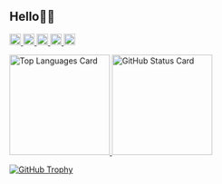 ## Hello👋🏻

<p align="left">
  <a href="https://github.com/ryota-k0827/ryota-k0827/">
    <img src="https://komarev.com/ghpvc/?username=ryota-k0827&style=for-the-badge" height="20px" alt="Profile Views" />
  </a>
  <a href="http://twitter.com/ryotaneko827">
    <img height="20" src="https://img.shields.io/twitter/follow/ryotaneko827?label=Twitter&logo=twitter&style=for-the-badge" height="20px" alt="Twitter Followers" />
  </a>
  <a href="https://github.com/ryota-k0827?tab=followers">
    <img height="20" src="https://img.shields.io/github/followers/ryota-k0827?label=follow&logo=github&style=for-the-badge" height="20px" alt="GitHub Followers" />
  </a>
  <!-- Like のバッジ -->
  <a href="https://zenn.dev/dani_rk">
    <img src="https://zenn.badge.nikaera.com/s/dani_rk/likes?style=for-the-badge" alt="Zenn Likes" height="20px" />
  </a>

  <!-- Articles のバッジ -->
  <!-- <a href="https://zenn.dev/dani_rk/articles">
    <img src="https://zenn.badge.nikaera.com/s/dani_rk/articles?style=for-the-badge" alt="Zenn Articles" height="20px" />
  </a> -->

  <!-- Followers のバッジ -->
  <a href="https://zenn.dev/dani_rk/followers">
    <img src="https://zenn.badge.nikaera.com/s/dani_rk/followers?style=for-the-badge" alt="Zenn Followers" height="20px" />
  </a>

  <!-- Books のバッジ -->
  <!-- <a href="https://zenn.dev/dani_rk/books">
    <img src="https://zenn.badge.nikaera.com/s/dani_rk/books?style=for-the-badge" alt="Zenn Books" height="20px" />
  </a> -->

  <!-- Scraps のバッジ -->
  <!-- <a href="https://zenn.dev/dani_rk/scraps">
    <img src="https://zenn.badge.nikaera.com/s/dani_rk/scraps?style=for-the-badge" alt="Zenn Scraps" height="20px" />
  </a> -->
</p>

<p align="left">
  <a href="#">
    <img alt="Top Languages Card" height="177px" src="https://github-readme-stats.vercel.app/api/top-langs/?username=ryota-k0827&theme=tokyonight&hide_border=true&layout=compact" />
  </a>
  <a href="#">
    <img alt="GitHub Status Card" height="177px" src="https://github-readme-stats.vercel.app/api?username=ryota-k0827&count_private=true&theme=tokyonight&hide_border=true" />
  </a>
</p>

<a href="#">
  <img alt="GitHub Trophy" src="https://github-profile-trophy.vercel.app/?username=ryota-k0827&theme=tokyonight&no-frame=true&column=7&margin-w=10" />
</a>



<!-- 
![GitHub Extra Pins](https://github-readme-stats.vercel.app/api/pin/?username=ryota-k0827&repo=Smartendance&theme=algolia)
![GitHub Extra Pins](https://github-readme-stats.vercel.app/api/pin/?username=ryota-k0827&repo=SmartendanceApp&theme=algolia)
 -->
